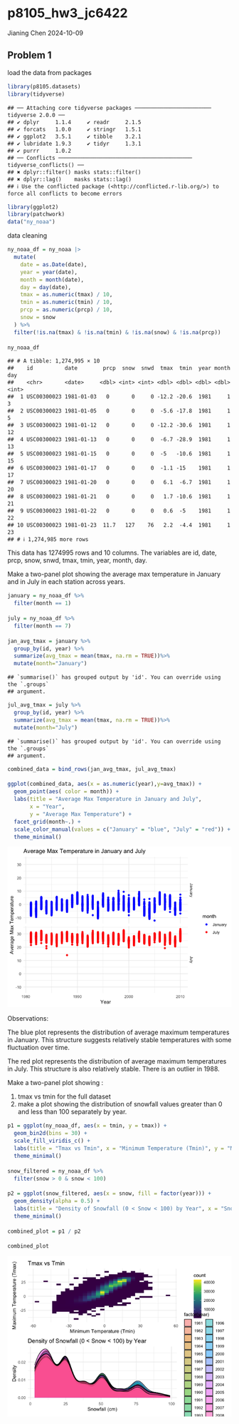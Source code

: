 p8105_hw3_jc6422
================
Jianing Chen
2024-10-09

## Problem 1

load the data from packages

``` r
library(p8105.datasets)
library(tidyverse)
```

    ## ── Attaching core tidyverse packages ──────────────────────── tidyverse 2.0.0 ──
    ## ✔ dplyr     1.1.4     ✔ readr     2.1.5
    ## ✔ forcats   1.0.0     ✔ stringr   1.5.1
    ## ✔ ggplot2   3.5.1     ✔ tibble    3.2.1
    ## ✔ lubridate 1.9.3     ✔ tidyr     1.3.1
    ## ✔ purrr     1.0.2     
    ## ── Conflicts ────────────────────────────────────────── tidyverse_conflicts() ──
    ## ✖ dplyr::filter() masks stats::filter()
    ## ✖ dplyr::lag()    masks stats::lag()
    ## ℹ Use the conflicted package (<http://conflicted.r-lib.org/>) to force all conflicts to become errors

``` r
library(ggplot2)
library(patchwork)
data("ny_noaa")
```

data cleaning

``` r
ny_noaa_df = ny_noaa |>
  mutate(
    date = as.Date(date),
    year = year(date),
    month = month(date),
    day = day(date),
    tmax = as.numeric(tmax) / 10,  
    tmin = as.numeric(tmin) / 10,  
    prcp = as.numeric(prcp) / 10,
    snow = snow
  ) %>%
  filter(!is.na(tmax) & !is.na(tmin) & !is.na(snow) & !is.na(prcp)) 

ny_noaa_df
```

    ## # A tibble: 1,274,995 × 10
    ##    id          date        prcp  snow  snwd  tmax  tmin  year month   day
    ##    <chr>       <date>     <dbl> <int> <int> <dbl> <dbl> <dbl> <dbl> <int>
    ##  1 USC00300023 1981-01-03   0       0     0 -12.2 -20.6  1981     1     3
    ##  2 USC00300023 1981-01-05   0       0     0  -5.6 -17.8  1981     1     5
    ##  3 USC00300023 1981-01-12   0       0     0 -12.2 -30.6  1981     1    12
    ##  4 USC00300023 1981-01-13   0       0     0  -6.7 -28.9  1981     1    13
    ##  5 USC00300023 1981-01-15   0       0     0  -5   -10.6  1981     1    15
    ##  6 USC00300023 1981-01-17   0       0     0  -1.1 -15    1981     1    17
    ##  7 USC00300023 1981-01-20   0       0     0   6.1  -6.7  1981     1    20
    ##  8 USC00300023 1981-01-21   0       0     0   1.7 -10.6  1981     1    21
    ##  9 USC00300023 1981-01-22   0       0     0   0.6  -5    1981     1    22
    ## 10 USC00300023 1981-01-23  11.7   127    76   2.2  -4.4  1981     1    23
    ## # ℹ 1,274,985 more rows

This data has 1274995 rows and 10 columns. The variables are id, date,
prcp, snow, snwd, tmax, tmin, year, month, day.

Make a two-panel plot showing the average max temperature in January and
in July in each station across years.

``` r
january = ny_noaa_df %>% 
  filter(month == 1)

july = ny_noaa_df %>% 
  filter(month == 7)

jan_avg_tmax = january %>% 
  group_by(id, year) %>% 
  summarize(avg_tmax = mean(tmax, na.rm = TRUE))%>%
  mutate(month="January")
```

    ## `summarise()` has grouped output by 'id'. You can override using the `.groups`
    ## argument.

``` r
jul_avg_tmax = july %>% 
  group_by(id, year) %>% 
  summarize(avg_tmax = mean(tmax, na.rm = TRUE))%>%
  mutate(month="July")
```

    ## `summarise()` has grouped output by 'id'. You can override using the `.groups`
    ## argument.

``` r
combined_data = bind_rows(jan_avg_tmax, jul_avg_tmax)

ggplot(combined_data, aes(x = as.numeric(year),y=avg_tmax)) +
  geom_point(aes( color = month)) +
  labs(title = "Average Max Temperature in January and July", 
       x = "Year", 
       y = "Average Max Temperature") +
  facet_grid(month~.) +
  scale_color_manual(values = c("January" = "blue", "July" = "red")) +
  theme_minimal()
```

![](p8105_hw3_jc6422_files/figure-gfm/unnamed-chunk-3-1.png)<!-- -->

Observations:

The blue plot represents the distribution of average maximum
temperatures in January. This structure suggests relatively stable
temperatures with some fluctuation over time.

The red plot represents the distribution of average maximum temperatures
in July. This structure is also relatively stable. There is an outlier
in 1988.

Make a two-panel plot showing :

1)  tmax vs tmin for the full dataset
2)  make a plot showing the distribution of snowfall values greater than
    0 and less than 100 separately by year.

``` r
p1 = ggplot(ny_noaa_df, aes(x = tmin, y = tmax)) +
  geom_bin2d(bins = 30) +
  scale_fill_viridis_c() +
  labs(title = "Tmax vs Tmin", x = "Minimum Temperature (Tmin)", y = "Maximum Temperature (Tmax)") +
  theme_minimal()

snow_filtered = ny_noaa_df %>%
  filter(snow > 0 & snow < 100)

p2 = ggplot(snow_filtered, aes(x = snow, fill = factor(year))) +
  geom_density(alpha = 0.5) +  
  labs(title = "Density of Snowfall (0 < Snow < 100) by Year", x = "Snowfall (cm)", y = "Density") +
  theme_minimal()

combined_plot = p1 / p2

combined_plot
```

![](p8105_hw3_jc6422_files/figure-gfm/unnamed-chunk-4-1.png)<!-- -->
